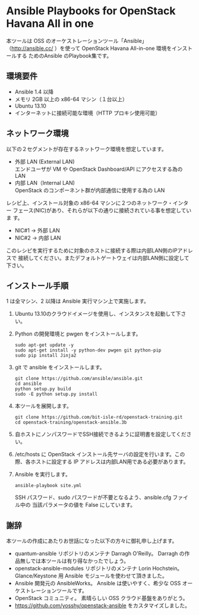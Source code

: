 Ansible Playbooks for OpenStack Havana All in one
=======================================


本ツールは OSS のオーケストレーションツール「Ansible」
（http://ansible.cc/ ）を使って OpenStack Havana All-in-one 環境をインストールする
ためのAnsible のPlaybook集です。


環境要件
--------

 * Ansible 1.4 以降
 * メモリ 2GB 以上の x86-64 マシン（１台以上）
 * Ubuntu 13.10
 * インターネットに接続可能な環境（HTTP プロキシ使用可能）

ネットワーク環境
----------------

以下の２セグメントが存在するネットワーク環境を想定しています。

 * 外部 LAN (External LAN)  
   エンドユーザが VM や OpenStack Dashboard/API にアクセスする為の LAN
 * 内部 LAN（Internal LAN)  
   OpenStack のコンポーネント群が内部通信に使用する為の LAN

レシピ上、インストール対象の x86-64 マシンに２つのネットワーク・インター
フェース(NIC)があり、それらが以下の通りに接続されている事を想定していま
す。

 * NIC#1 → 外部 LAN
 * NIC#2 → 内部 LAN

このレシピを実行するために対象のホストに接続する際は内部LAN側のIPアドレスで
接続してください。またデフォルトゲートウェイは内部LAN側に設定して下さい。

インストール手順
----------------

1 は全マシン、2 以降は Ansible 実行マシン上で実施します。

 1. Ubuntu 13.10のクラウドイメージを使用し、インスタンスを起動して下さい。

 2. Python の開発環境と pwgen をインストールします。

     ```
     sudo apt-get update -y
     sudo apt-get install -y python-dev pwgen git python-pip
     sudo pip install Jinja2
     ```

 3. git で ansible をインストールします。

     ```
     git clone https://github.com/ansible/ansible.git
     cd ansible
     python setup.py build
     sudo -E python setup.py install
     ```

 4. 本ツールを展開します。

     ```
     git clone https://github.com/bit-isle-rd/openstack-training.git
     cd openstack-training/openstack-ansible.3b
     ```

 5. 自ホストにノンパスワードでSSH接続できるように証明書を設定してください。
 
 6. /etc/hosts に OpenStack インストール先サーバの設定を行います。この
    際、各ホストに設定する IP アドレスは内部LAN用である必要があります。


 7. Ansible を実行します。  

     ```
     ansible-playbook site.yml
     ```

    SSH パスワード、sudo パスワードが不要となるよう、ansible.cfg ファイル中の
    当該パラメータの値を False にしています。



謝辞
----

本ツールの作成にあたりお世話になった以下の方々に御礼申し上げます。

 * quantum-ansible リポジトリのメンテナ Darragh O'Reilly。
   Darragh の作品無しでは本ツールは有り得なかったでしょう。
 * openstack-ansible-modules リポジトリのメンテナ Lorin Hochstein。
   Glance/Keystone 用 Ansible モジュールを使わせて頂きました。
 * Ansible 開発元の AnsibleWorks。
   Ansible は使いやすく、希少な OSS オーケストレーションツールです。
 * OpenStack コミュニティ。
   素晴らしい OSS クラウド基盤をありがとう。
 * https://github.com/yosshy/openstack-ansible をカスタマイズしました。
